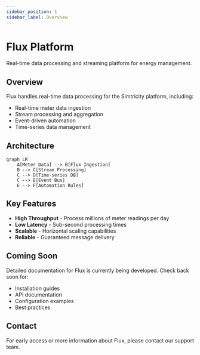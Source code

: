 ```yaml
---
sidebar_position: 1
sidebar_label: Overview
---
```


# Flux Platform

Real-time data processing and streaming platform for energy management.

## Overview

Flux handles real-time data processing for the Simtricity platform, including:

- Real-time meter data ingestion
- Stream processing and aggregation
- Event-driven automation
- Time-series data management

## Architecture

```mermaid
graph LR
    A[Meter Data] --> B[Flux Ingestion]
    B --> C[Stream Processing]
    C --> D[Time-series DB]
    C --> E[Event Bus]
    E --> F[Automation Rules]
```

## Key Features

- **High Throughput** - Process millions of meter readings per day
- **Low Latency** - Sub-second processing times
- **Scalable** - Horizontal scaling capabilities
- **Reliable** - Guaranteed message delivery

## Coming Soon

Detailed documentation for Flux is currently being developed. Check back soon for:

- Installation guides
- API documentation
- Configuration examples
- Best practices

## Contact

For early access or more information about Flux, please contact our support team.
